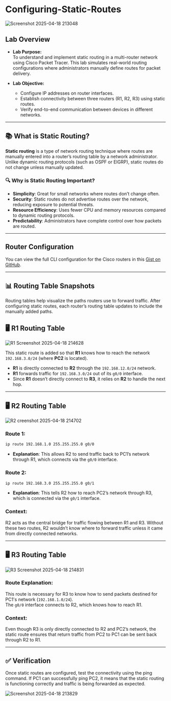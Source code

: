 # Configuring-Static-Routes

![Screenshot 2025-04-18 213048](https://github.com/user-attachments/assets/3d23f7ed-cb46-4da5-9803-e877fe6a6f13)

## Lab Overview
- **Lab Purpose:**  
  To understand and implement static routing in a multi-router network using Cisco Packet Tracer. This lab simulates real-world routing configurations where administrators manually define routes for packet delivery.

- **Lab Objective:**  
  - Configure IP addresses on router interfaces.  
  - Establish connectivity between three routers (R1, R2, R3) using static routes.  
  - Verify end-to-end communication between devices in different networks.  

---

## 📚 What is Static Routing?

**Static routing** is a type of network routing technique where routes are manually entered into a router’s routing table by a network administrator. Unlike dynamic routing protocols (such as OSPF or EIGRP), static routes do not change unless manually updated.

### 🔍 Why is Static Routing Important?

- **Simplicity**: Great for small networks where routes don’t change often.
- **Security**: Static routes do not advertise routes over the network, reducing exposure to potential threats.
- **Resource Efficiency**: Uses fewer CPU and memory resources compared to dynamic routing protocols.
- **Predictability**: Administrators have complete control over how packets are routed.

-----

## Router Configuration
You can view the full CLI configuration for the Cisco routers in this [Gist on GitHub](https://gist.github.com/cybererik/671312dbf8936f64d9468071aa3612da).

---
## 📊 Routing Table Snapshots
Routing tables help visualize the paths routers use to forward traffic. After configuring static routes, each router’s routing table updates to include the manually added paths.


## 🖥️ R1 Routing Table

![R1 Screenshot 2025-04-18 214628](https://github.com/user-attachments/assets/572b28b1-913f-4621-b66e-b1f055958e0e)

This static route is added so that **R1** knows how to reach the network `192.168.3.0/24` (where **PC2** is located).
- **R1** is directly connected to **R2** through the `192.168.12.0/24` network.
- **R1** forwards traffic for `192.168.3.0/24` out of its `g0/0` interface.
- Since **R1** doesn’t directly connect to **R3**, it relies on **R2** to handle the next hop.

---

## 🖥️ R2 Routing Table

![R2 creenshot 2025-04-18 214702](https://github.com/user-attachments/assets/dbcf2477-e3fa-4f6f-b45c-7de9b4bf3110)

### Route 1:
```bash
ip route 192.168.1.0 255.255.255.0 g0/0
```
- **Explanation**: This allows R2 to send traffic back to PC1’s network through R1, which connects via the `g0/0` interface.

### Route 2:
```bash
ip route 192.168.3.0 255.255.255.0 g0/1
```
- **Explanation**: This tells R2 how to reach PC2’s network through R3, which is connected via the `g0/1` interface.

### Context:
R2 acts as the central bridge for traffic flowing between R1 and R3. Without these two routes, R2 wouldn’t know where to forward traffic unless it came from directly connected networks.

---

## 🖥️ R3 Routing Table

![R3 Screenshot 2025-04-18 214831](https://github.com/user-attachments/assets/c78d4a2f-14d9-4d28-bdb3-7143726558a4)

### Route Explanation:
This route is necessary for R3 to know how to send packets destined for PC1's network (`192.168.1.0/24`).  
The `g0/0` interface connects to R2, which knows how to reach R1.

### Context:
Even though R3 is only directly connected to R2 and PC2’s network, the static route ensures that return traffic from PC2 to PC1 can be sent back through R2 to R1.









































------

## ✅ Verification
Once static routes are configured, test the connectivity using the ping command. If PC1 can successfully ping PC2, it means that the static routing is functioning correctly and traffic is being forwarded as expected.

![Screenshot 2025-04-18 213829](https://github.com/user-attachments/assets/14a628ed-cca0-4486-a23e-a41db820d1e3)
